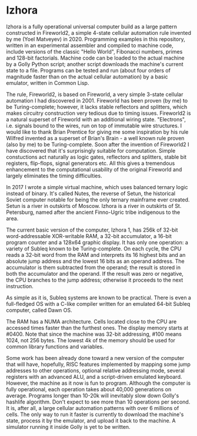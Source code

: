 # Izhora
Izhora is a fully operational universal computer build as a large pattern constructed in Fireworld2, a simple 4-state cellular automation rule invented by me (Yoel Matveyev) in 2020. Programming examples in this repository, written in an experimental assembler and compiled to machine code, include versions of the classic "Hello World", Fibonacci numbers, primes and 128-bit factorials. Machine code can be loaded to the actual machine by a Golly Python script; another script downloads the machine's current state to a file. Programs can be tested and run (about four orders of magnitude faster than on the actual cellular automation) by a basic emulator, written in Common Lisp.

The rule, Fireworld2, is based on Fireworld, a very simple 3-state cellular automation I had discovered in 2001. Fireworld has been proven (by me) to be Turing-complete; however, it lacks stable reflectors and splitters, which makes circuitry construction very tedious due to timing issues. Fireworld2 is a natural superset of Fireworld with an additional wiring state. "Electrons", i.e. signals bound to the wires, run on top of immutable wire structures. I would like to thank Brian Prentice for giving me some inspiration by his rule Wilfred invented as a superset of Brian's Brain - a well known rule proven (also by me) to be Turing-complete. Soon after the invention of Fireworld2 I have discovered that it's surprisingly suitable for computation. Simple constuctions act naturally as logic gates, reflectors and splitters, stable bit registers, flip-flops, signal generators etc. All this gives a tremendous enhancement to the computational usability of the original Fireworld and largely eliminates the timing difficulties.

In 2017 I wrote a simple virtual machine, which uses balanced ternary logic instead of binary. It's called Nutes, the reverse of Setun, the historical Soviet computer notable for being the only ternary mainframe ever created. Setun is a river in outskirts of Moscow. Izhora is a river in outskirts of St. Petersburg, named after the ancient Finno-Ugric tribe indigenous to the area.

The current basic version of the computer, Izhora 1, has 256k of 32-bit word-addressable XOR-writable RAM, a 32-bit accumulator, a 16-bit program counter and a 128x64 graphic display. It has only one operation: a variety of Subleq known to be Turing-complete. On each cycle, the CPU reads a 32-bit word from the RAM and interprets its 16 highest bits and an absolute jump address and the lowest 16 bits as an operand address. The accumulator is them subtracted from the operand; the result is stored in both the accumulator and the operand. If the result was zero or negative, the CPU branches to the jump address; otherwise it proceeds to the next instruction. 

As simple as it is, Subleq systems are known to be practical. There is even a full-fledged OS with a C-like compiler written for an emulated 64-bit Subleq computer, called Dawn OS.

The RAM has a NUMA architecture. Cells located close to the CPU are accessed times faster than the furthest ones. The display memory starts at #0400. Note that since the machine was 32-bit addressing, #100 means 1024, not 256 bytes. The lowest 4k of the memory should be used for common library functions and variables.

Some work has been already done toward a new version of the computer that will have, hopefully, RISC features implemented by mapping some jump addresses to other operations, optional relative addressing mode, several registers with an advanced ALU, and a script-driven emulated keyboard. However, the machine as it now is fun to program. Although the computer is fully operational, each operation takes about 40,000 generations on average. Programs longer than 10-20k will inevitably slow down Golly's hashlife algorithm. Don't expect to see more than 10 operations per second. It is, after all, a large cellular automation patterns with over 6 millions of cells. The only way to run it faster is currently to download the machine's state, process it by the emulator, and upload it back to the machine. A simulator running it inside Golly is yet to be written.
